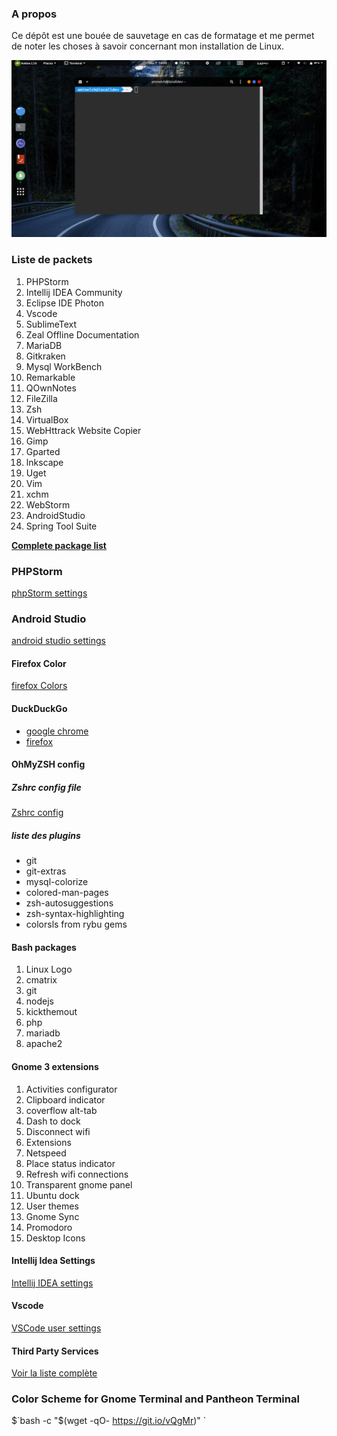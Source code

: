 ### A propos 

Ce dépôt est une bouée de sauvetage en cas de formatage et me permet de noter les choses à savoir concernant mon installation de Linux.

[![worksapce](https://github.com/aminelch/workspace/blob/master/workspace.png "worksapce")](https://github.com/aminelch/workspace/blob/master/workspace.png "worksapce")


### Liste de packets 
1. PHPStorm 
2. Intellij IDEA Community
3. Eclipse IDE Photon 
4. Vscode
5. SublimeText
6. Zeal Offline Documentation 
7. MariaDB
8. Gitkraken
9. Mysql WorkBench
10. Remarkable 
11. QOwnNotes
13. FileZilla
14. Zsh 
15. VirtualBox
16. WebHttrack Website Copier 
17. Gimp
18. Gparted
19. lnkscape
20. Uget
21. Vim 
22. xchm
23. WebStorm
24. AndroidStudio
24. Spring Tool Suite

**[Complete package list](https://github.com/aminelch/workspace/blob/master/package.list "Complete package list")**


### PHPStorm 
[phpStorm settings](https://github.com/aminelch/workspace/blob/master/phpStorm/settings.jar "phpStorm settings")


### Android Studio
[android studio settings](https://github.com/aminelch/workspace/blob/master/androidStudio/settings.zip "Android studio settings")

#### Firefox Color

[firefox Colors](https://color.firefox.com/?theme=XQAAAAIUAQAAAAAAAABBqYhm849SCia2CaaEGccwS-xNKlhX7p_w-bFKDpbUJasOFEb7xDbBpLNSPVGezz8UbhQdB0GWAOD8ATi6goq1YnVG0pMl-SnqDQaOZUOSxI6hRIBBN9cVab3KfaEVnFT8UNixHiWH8LmtKyl93ZVGkBz-kvmbxdqRTnOGOGFU-foQOhnFUiStVUkW2aOPtoZpBAT0yl-BvxEp9675M_ZheGwrw9AtoVcGBsMl1TfdZDrqm1YIX837L_-cMyoA "firefox Colors")


#### DuckDuckGo 


- [google chrome](https://chrome.google.com/webstore/detail/duckduckgo-privacy-essent/bkdgflcldnnnapblkhphbgpggdiikppg "google chrome")
- [firefox](https://addons.mozilla.org/fr/firefox/addon/duckduckgo-for-firefox/ "firefox")


#### OhMyZSH config 

##### Zshrc config file

[Zshrc config](https://github.com/aminelch/workspace/blob/master/ohmyzsh/zshrc "Zshrc config")
##### liste des plugins 

-   git
-   git-extras
-   mysql-colorize
-   colored-man-pages
-   zsh-autosuggestions
-   zsh-syntax-highlighting
- colorsls from rybu gems 
 
#### Bash packages 


1. Linux Logo
2. cmatrix 
3. git 
4. nodejs
1. kickthemout
2. php
3. mariadb
4. apache2

#### Gnome 3 extensions 

1. Activities configurator 
2. Clipboard indicator 
3. coverflow alt-tab 
4. Dash to dock
5. Disconnect wifi 
6. Extensions 
7. Netspeed
8. Place status indicator
9. Refresh wifi connections 
10. Transparent gnome panel 
11. Ubuntu dock
12. User themes 
13. Gnome Sync
14. Promodoro
15. Desktop Icons

#### Intellij Idea Settings
[Intellij IDEA settings](https://github.com/aminelch/workspace/blob/master/intellijIdea/settings.zip "Intellij Idea settings")

#### Vscode
[VSCode user settings](https://github.com/aminelch/workspace/blob/master/vscode/settings.json "VSCode user settings") 

#### Third Party Services 

[Voir la liste complète ](https://github.com/aminelch/workspace/blob/master/3rdpartyservices/README.md "Voir la liste complète ")


### Color Scheme for Gnome Terminal and Pantheon Terminal

$`bash -c  "$(wget -qO- https://git.io/vQgMr)" `
